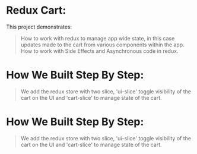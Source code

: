 # Redux Cart:

This project demonstrates:
> How to work with redux to manage app wide state, in this case updates made to the cart from various components within the app.
> How to work with Side Effects and Asynchronous code in redux.

# How We Built Step By Step:
> We add the redux store with two slice, 'ui-slice' toggle visibility of the cart on the UI and 'cart-slice' to manage state of the cart.

# How We Built Step By Step:
> We add the redux store with two slice, 'ui-slice' toggle visibility of the cart on the UI and 'cart-slice' to manage state of the cart.

